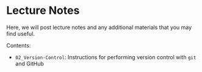 Lecture Notes
=============

Here, we will post lecture notes and any additional materials that you may find useful.

Contents:
- `02_Version-Control`: Instructions for performing version control with `git` and GitHub
